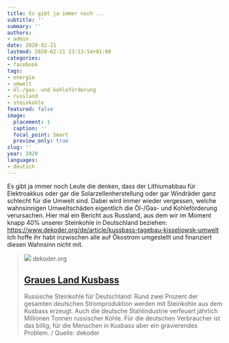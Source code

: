 ```yaml
---
title: Es gibt ja immer noch ...
subtitle: ''
summary: ''
authors:
- admin
date: 2020-02-21
lastmod: 2020-02-21 23:13:54+01:00
categories:
- facebook
tags:
- energie
- umwelt
- öl-/gas- und kohleförderung
- russland
- steinkohle
featured: false
image:
  placement: 1
  caption: ''
  focal_point: Smart
  preview_only: true
slug: ''
year: 2020
languages:
- deutsch
---
```


Es gibt ja immer noch Leute die denken, dass der Lithiumabbau für Elektroakkus oder gar die Solarzellenherstellung oder gar Windräder ganz schlecht für die Umwelt sind. Dabei wird immer wieder vergessen, welche wahnsinnigen Umweltschäden eigentlich die Öl-/Gas- und Kohleförderung verursachen. Hier mal ein Bericht aus Russland, aus dem wir im Moment knapp 40% unserer Steinkohle in Deutschland beziehen: https://www.dekoder.org/de/article/kussbass-tagebau-kisseljowsk-umwelt
Ich hoffe ihr habt inzwischen alle auf Ökostrom umgestellt und finanziert diesen Wahnsinn nicht mit.
> [![](https://www.dekoder.org/sites/default/files/kohle_social.png)](https://www.dekoder.org/de/article/kussbass-tagebau-kisseljowsk-umwelt)
> dekoder.org
> ## [Graues Land Kusbass](https://www.dekoder.org/de/article/kussbass-tagebau-kisseljowsk-umwelt)
>
>Russische Steinkohle für Deutschland: Rund zwei Prozent der gesamten deutschen Stromproduktion werden mit Steinkohle aus dem Kusbass erzeugt. Auch die deutsche Stahlindustrie verfeuert jährlich Millionen Tonnen russischer Kohle. Für die deutschen Verbraucher ist das billig, für die Menschen in Kusbass aber ein gravierendes Problem. / Quelle: dekoder